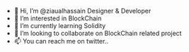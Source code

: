 - 👋 Hi, I’m @ziaualhassain Designer & Developer
- 👀 I’m interested in BlockChain
- 🌱 I’m currently learning Solidity
- 💞️ I’m looking to collaborate on BlockChain related project
- 📫 You can reach me on twitter..

<!---
ziaualhassain/ziaualhassain is a ✨ special ✨ repository because its `README.md` (this file) appears on your GitHub profile.
You can click the Preview link to take a look at your changes.
--->
